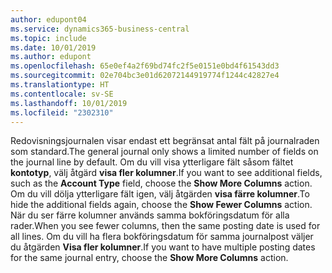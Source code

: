 ```yaml
---
author: edupont04
ms.service: dynamics365-business-central
ms.topic: include
ms.date: 10/01/2019
ms.author: edupont
ms.openlocfilehash: 65e0ef4a2f69bd74fc2f5e0151e0bd4f61543dd3
ms.sourcegitcommit: 02e704bc3e01d62072144919774f1244c42827e4
ms.translationtype: HT
ms.contentlocale: sv-SE
ms.lasthandoff: 10/01/2019
ms.locfileid: "2302310"
---
```

<span data-ttu-id="168e4-101">Redovisningsjournalen visar endast ett begränsat antal fält på journalraden som standard.</span><span class="sxs-lookup"><span data-stu-id="168e4-101">The general journal only shows a limited number of fields on the journal line by default.</span></span> <span data-ttu-id="168e4-102">Om du vill visa ytterligare fält såsom fältet **kontotyp**, välj åtgärd **visa fler kolumner**.</span><span class="sxs-lookup"><span data-stu-id="168e4-102">If you want to see additional fields, such as the **Account Type** field, choose the **Show More Columns** action.</span></span> <span data-ttu-id="168e4-103">Om du vill dölja ytterligare fält igen, välj åtgärden **visa färre kolumner**.</span><span class="sxs-lookup"><span data-stu-id="168e4-103">To hide the additional fields again, choose the **Show Fewer Columns** action.</span></span> <span data-ttu-id="168e4-104">När du ser färre kolumner används samma bokföringsdatum för alla rader.</span><span class="sxs-lookup"><span data-stu-id="168e4-104">When you see fewer columns, then the same posting date is used for all lines.</span></span> <span data-ttu-id="168e4-105">Om du vill ha flera bokföringsdatum för samma journalpost väljer du åtgärden **Visa fler kolumner**.</span><span class="sxs-lookup"><span data-stu-id="168e4-105">If you want to have multiple posting dates for the same journal entry, choose the **Show More Columns** action.</span></span>  
